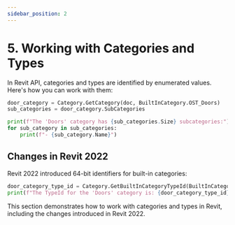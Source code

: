 ```yaml
---
sidebar_position: 2
---
```


# 5. Working with Categories and Types

In Revit API, categories and types are identified by enumerated values. Here's how you can work with them:

```python
door_category = Category.GetCategory(doc, BuiltInCategory.OST_Doors)
sub_categories = door_category.SubCategories

print(f"The 'Doors' category has {sub_categories.Size} subcategories:")
for sub_category in sub_categories:
    print(f"- {sub_category.Name}")
```

## Changes in Revit 2022

Revit 2022 introduced 64-bit identifiers for built-in categories:

```python
door_category_type_id = Category.GetBuiltInCategoryTypeId(BuiltInCategory.OST_Doors)
print(f"The TypeId for the 'Doors' category is: {door_category_type_id}")
```

This section demonstrates how to work with categories and types in Revit, including the changes introduced in Revit 2022.
